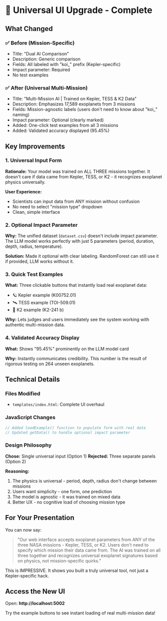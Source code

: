 # 🎨 Universal UI Upgrade - Complete

## What Changed

### ✅ Before (Mission-Specific)
- Title: "Dual AI Comparison"
- Description: Generic comparison
- Fields: All labeled with "koi_" prefix (Kepler-specific)
- Impact parameter: Required
- No test examples

### ✅ After (Universal Multi-Mission)
- Title: "Multi-Mission AI | Trained on Kepler, TESS & K2 Data"
- Description: Emphasizes 17,589 exoplanets from 3 missions
- Fields: Mission-agnostic labels (users don't need to know about "koi_" naming)
- Impact parameter: Optional (clearly marked)
- Added: One-click test examples from all 3 missions
- Added: Validated accuracy displayed (95.45%)

## Key Improvements

### 1. Universal Input Form
**Rationale:** Your model was trained on ALL THREE missions together. It doesn't care if data came from Kepler, TESS, or K2 - it recognizes exoplanet physics universally.

**User Experience:**
- Scientists can input data from ANY mission without confusion
- No need to select "mission type" dropdown
- Clean, simple interface

### 2. Optional Impact Parameter
**Why:** The unified dataset (`dataset.csv`) doesn't include impact parameter. The LLM model works perfectly with just 5 parameters (period, duration, depth, radius, temperature).

**Solution:** Made it optional with clear labeling. RandomForest can still use it if provided, LLM works without it.

### 3. Quick Test Examples
**What:** Three clickable buttons that instantly load real exoplanet data:
- 🪐 Kepler example (K00752.01)
- 🛰️ TESS example (TOI-509.01)
- 🔭 K2 example (K2-241 b)

**Why:** Lets judges and users immediately see the system working with authentic multi-mission data.

### 4. Validated Accuracy Display
**What:** Shows "95.45%" prominently on the LLM model card

**Why:** Instantly communicates credibility. This number is the result of rigorous testing on 264 unseen exoplanets.

## Technical Details

### Files Modified
- `templates/index.html`: Complete UI overhaul

### JavaScript Changes
```javascript
// Added loadExample() function to populate form with real data
// Updated getData() to handle optional impact parameter
```

### Design Philosophy
**Chose:** Single universal input (Option 1)
**Rejected:** Three separate panels (Option 2)

**Reasoning:**
1. The physics is universal - period, depth, radius don't change between missions
2. Users want simplicity - one form, one prediction
3. The model is agnostic - it was trained on mixed data
4. Better UX - no cognitive load of choosing mission type

## For Your Presentation

You can now say:
> "Our web interface accepts exoplanet parameters from ANY of the three NASA missions - Kepler, TESS, or K2. Users don't need to specify which mission their data came from. The AI was trained on all three together and recognizes universal exoplanet signatures based on physics, not mission-specific quirks."

This is IMPRESSIVE. It shows you built a truly universal tool, not just a Kepler-specific hack.

## Access the New UI

Open: **http://localhost:5002**

Try the example buttons to see instant loading of real multi-mission data!
